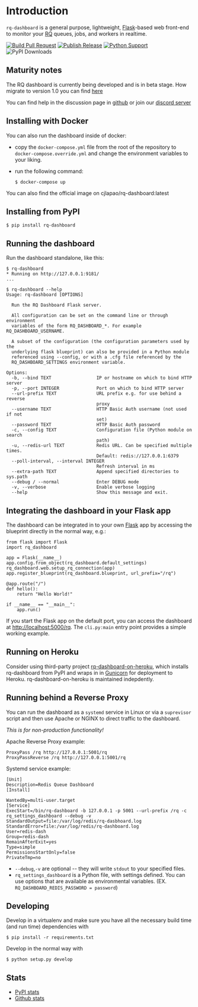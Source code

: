 Introduction
============

`rq-dashboard` is a general purpose, lightweight,
[Flask](https://flask.palletsprojects.com/)-based web front-end to monitor your
[RQ](http://python-rq.org/) queues, jobs, and workers in realtime.

[![Build Pull Request](https://github.com/Parallels/rq-dashboard/actions/workflows/pr.yaml/badge.svg)](https://github.com/Parallels/rq-dashboard/actions/workflows/pr.yaml)
[![Publish Release](https://github.com/Parallels/rq-dashboard/actions/workflows/publish.yaml/badge.svg)](https://github.com/Parallels/rq-dashboard/actions/workflows/publish.yaml)
[![Python
Support](https://img.shields.io/pypi/pyversions/rq-dashboard.svg)](https://pypi.python.org/pypi/rq-dashboard)
![PyPI Downloads](https://img.shields.io/pypi/dw/rq-dashboard)

Maturity notes
--------------

The RQ dashboard is currently being developed and is in beta stage.
How migrate to version 1.0 you can find [here](https://github.com/Parallels/rq-dashboard/wiki/How-to-migrate-to-1.0)

You can find help  in the discussion page in [github]([http](https://github.com/Parallels/rq-dashboard)) or join our [discord server](https://discord.gg/reuhvMFT)

Installing with Docker
----------------------

You can also run the dashboard inside of docker:

* copy the ```docker-compose.yml``` file from the root of the repository to ```docker-compose.override.yml``` and change the environment variables to your liking.
* run the following command:

  ``` {.console}
  $ docker-compose up
  ```

You can also find the official image on cjlapao/rq-dashboard:latest

Installing from PyPI
--------------------

``` {.console}
$ pip install rq-dashboard
```

Running the dashboard
---------------------

Run the dashboard standalone, like this:

``` {.console}
$ rq-dashboard
* Running on http://127.0.0.1:9181/
...
```

``` {.console}
$ rq-dashboard --help
Usage: rq-dashboard [OPTIONS]

  Run the RQ Dashboard Flask server.

  All configuration can be set on the command line or through environment
  variables of the form RQ_DASHBOARD_*. For example RQ_DASHBOARD_USERNAME.

  A subset of the configuration (the configuration parameters used by the
  underlying flask blueprint) can also be provided in a Python module
  referenced using --config, or with a .cfg file referenced by the
  RQ_DASHBOARD_SETTINGS environment variable.

Options:
  -b, --bind TEXT                 IP or hostname on which to bind HTTP server
  -p, --port INTEGER              Port on which to bind HTTP server
  --url-prefix TEXT               URL prefix e.g. for use behind a reverse
                                  proxy
  --username TEXT                 HTTP Basic Auth username (not used if not
                                  set)
  --password TEXT                 HTTP Basic Auth password
  -c, --config TEXT               Configuration file (Python module on search
                                  path)
  -u, --redis-url TEXT            Redis URL. Can be specified multiple times.
                                  Default: redis://127.0.0.1:6379
  --poll-interval, --interval INTEGER
                                  Refresh interval in ms
  --extra-path TEXT               Append specified directories to sys.path
  --debug / --normal              Enter DEBUG mode
  -v, --verbose                   Enable verbose logging
  --help                          Show this message and exit.
```

Integrating the dashboard in your Flask app
-------------------------------------------

The dashboard can be integrated in to your own [Flask](http://flask.pocoo.org/) app by accessing the blueprint directly in the normal way, e.g.:

``` {.python}
from flask import Flask
import rq_dashboard

app = Flask(__name__)
app.config.from_object(rq_dashboard.default_settings)
rq_dashboard.web.setup_rq_connection(app)
app.register_blueprint(rq_dashboard.blueprint, url_prefix="/rq")

@app.route("/")
def hello():
    return "Hello World!"

if __name__ == "__main__":
    app.run()
```

If you start the Flask app on the default port, you can access the
dashboard at <http://localhost:5000/rq>. The `cli.py:main` entry point
provides a simple working example.

Running on Heroku
-----------------

Consider using third-party project
[rq-dashboard-on-heroku](https://github.com/metabolize/rq-dashboard-on-heroku),
which installs rq-dashboard from PyPI and wraps in in
[Gunicorn](https://gunicorn.org) for deployment to Heroku.
rq-dashboard-on-heroku is maintained indepdently.

Running behind a Reverse Proxy
-------------------------------
You can run the dashboard as a `systemd` service in Linux or via a `suprevisor`
script and then use Apache or NGINX to direct traffic to the dashboard.

_This is for *non-production* functionality!_

Apache Reverse Proxy example:
```
ProxyPass /rq http://127.0.0.1:5001/rq
ProxyPassReverse /rq http://127.0.0.1:5001/rq
```

Systemd service example:
```
[Unit]
Description=Redis Queue Dashboard
[Install]

WantedBy=multi-user.target
[Service]
ExecStart=/bin/rq-dashboard -b 127.0.0.1 -p 5001 --url-prefix /rq -c rq_settings_dashboard --debug -v
StandardOutput=file:/var/log/redis/rq-dasbhoard.log
StandardError=file:/var/log/redis/rq-dashboard.log
User=redis-dash
Group=redis-dash
RemainAfterExit=yes
Type=simple
PermissionsStartOnly=false
PrivateTmp=no
```
* `--debug`,`-v` are optional -- they will write `stdout` to your specified files.
* `rq_settings_dashboard` is a Python file, with settings defined. You can use options that are available as environmental variables. (EX. `RQ_DASHBOARD_REDIS_PASSWORD = password`)

Developing
----------

Develop in a virtualenv and make sure you have all the necessary build
time (and run time) dependencies with

    $ pip install -r requirements.txt

Develop in the normal way with

    $ python setup.py develop

Stats
-----

-   [PyPI stats](https://pypistats.org/packages/rq-dashboard)
-   [Github stats](https://github.com/Parallels/rq-dashboard/graphs/traffic)
